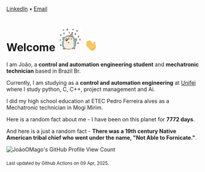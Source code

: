 [LinkedIn](https://www.linkedin.com/in/joão-pedro-gozzoli-b95641301/) &bull;
[Email](joaopedrogozzoli@gmail.com)

# Welcome <img src="happy.gif" height="64px" /> <img src="wave.gif" height="32px" />

I am João, a  **control and automation engineering student** and **mechatronic technician** based in Brazil Br.

Currently, I am studying as a **control and automation engineering** at [Unifei](https://unifei.edu.br) where I study python, C, C++, project management and Ai.

I did my high school education at ETEC Pedro Ferreira alves as a Mechatronic technician in Mogi Mirim.

Here is a random fact about me - I have been on this planet for **7772 days**.

And here is a just a random fact -  **There was a 19th century Native American tribal chief who went under the name, "Not Able to Fornicate."**.

![JoãoOMago's GitHub Profile View Count](https://komarev.com/ghpvc/?username=JoaoOMago)

<sub>Last updated by Github Actions on 09 Apr, 2025.</sub>
